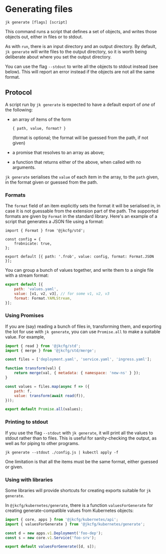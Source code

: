 # Generating files

    jk generate [flags] [script]

This command runs a script that defines a set of objects, and writes
those objects out, either in files or to stdout.

As with `run`, there is an input directory and an output directory. By
default, `jk generate` will write files to the output directory, so it
is worth being deliberate about where you set the output directory.

You can use the flag `--stdout` to write all the objects to stdout
instead (see below). This will report an error instead if the objects
are not all the same format.

## Protocol

A script run by `jk generate` is expected to have a default export of
_one_ of the following:

 - an array of items of the form

    `{ path, value, format? }`

   (format is optional; the format will be guessed from the path, if
   not given)

 - a promise that resolves to an array as above;
 - a function that returns either of the above, when called with no
   arguments.

`jk generate` serialises the `value` of each item in the array, to the
`path` given, in the format given or guessed from the path.

### Formats

The `format` field of an item explicitly sets the format it will be
serialised in, in case it is not guessable from the extension part of
the path. The supported formats are given by `Format` in the standard
library. Here's an example of a script that generates a JSON file
using a format:

```
import { Format } from '@jkcfg/std';

const config = {
    frobnicate: true,
};

export default [{ path: '.frob', value: config, format: Format.JSON }];
```

You can group a bunch of values together, and write them to a single
file with a stream format:

```javascript
export default [{
    path: 'values.yaml',
    value: [v1, v2, v3], // for some v1, v2, v3
    format: Format.YAMLStream,
}];
```

### Using Promises

If you are (say) reading a bunch of files in, transforming them, and
exporting the lot for use with `jk generate`, you can use
`Promise.all` to make a suitable value. For example,

```javascript
import { read } from '@jkcfg/std';
import { merge } from '@jkcfg/std/merge';

const files = ['deployment.yaml', 'service.yaml', 'ingress.yaml'];

function transform(val) {
    return merge(val, { metadata: { namespace: 'new-ns' } });
}

const values = files.map(async f => ({
    path: f,
    value: transform(await read(f)),
}));

export default Promise.all(values);
```

### Printing to stdout

If you use the flag `--stdout` with `jk generate`, it will print all
the values to stdout rather than to files. This is useful for
sanity-checking the output, as well as for piping to other programs.

    jk generate --stdout ./config.js | kubectl apply -f

One limitation is that all the items must be the same format, either
guessed or given.

### Using with libraries

Some libraries will provide shortcuts for creating exports suitable
for `jk generate`.

In `@jkcfg/kubernetes/generate`, there is a function
`valuesForGenerate` for creating generate-compatible values from
Kubernetes objects:

```javascript
import { core, apps } from '@jkcfg/kubernetes/api';
import { valuesForGenerate } from '@jkcfg/kubernetes/generate';

const d = new apps.v1.Deployment('foo-dep');
const s = new core.v1.Service('foo-srv');

export default valuesForGenerate([d, s]);
```
